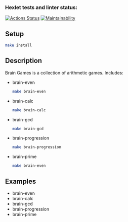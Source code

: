 ### Hexlet tests and linter status:
[![Actions Status](https://github.com/BuyanauskasAA/php-project-45/actions/workflows/hexlet-check.yml/badge.svg)](https://github.com/BuyanauskasAA/php-project-45/actions)
[![Maintainability](https://api.codeclimate.com/v1/badges/19ca427e8bd885130270/maintainability)](https://codeclimate.com/github/BuyanauskasAA/php-project-45/maintainability)

## Setup

``` bash
make install
```
## Description

Brain Games is a collection of arithmetic games. Includes:

- brain-even
  
  ``` bash
  make brain-even
  ```
  
- brain-calc

  ``` bash
  make brain-calc
  ```
  
- brain-gcd

  ``` bash
  make brain-gcd
  ```
  
- brain-progression

  ``` bash
  make brain-progression
  ```
  
- brain-prime

  ``` bash
  make brain-even
  ```
## Examples

- brain-even
- brain-calc
- brain-gcd
- brain-progression
- brain-prime
